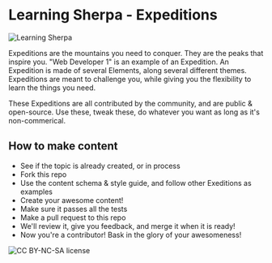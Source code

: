 # Learning Sherpa - Expeditions

![Learning Sherpa](https://avatars0.githubusercontent.com/u/24362865?v=3&s=200)

Expeditions are the mountains you need to conquer. They are the peaks that inspire you.
"Web Developer 1" is an example of an Expedition. An Expedition is made of several Elements, 
along several different themes. Expeditions are meant to challenge you, while giving you 
the flexibility to learn the things you need.

These Expeditions are all contributed by the community, and are public & open-source. 
Use these, tweak these, do whatever you want as long as it's non-commerical.

## How to make content
- See if the topic is already created, or in process
- Fork this repo
- Use the content schema & style guide, and follow other Exeditions as examples
- Create your awesome content!
- Make sure it passes all the tests
- Make a pull request to this repo
- We'll review it, give you feedback, and merge it when it is ready!
- Now you're a contributor! Bask in the glory of your awesomeness!

![CC BY-NC-SA license](https://licensebuttons.net/l/by-nc-sa/3.0/88x31.png)